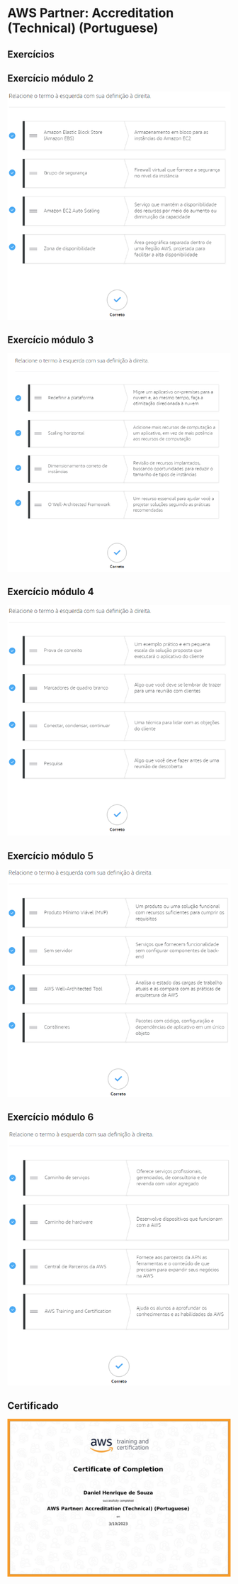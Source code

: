 # AWS Partner: Accreditation (Technical) (Portuguese)

Exercícios
---

## Exercício módulo 2

![Teste do módulo 2](../assets/misc/teste%20-%20relacione%20as%20colunas.png)

## Exercício módulo 3

![Teste do módulo 3](../assets/misc/teste%202%20-%20relacione%20as%20colunas.png)

## Exercício módulo 4

![Teste do módulo 4](../assets/misc/teste%203%20-%20relacione%20as%20colunas.png)

## Exercício módulo 5

![Teste do módulo 5](../assets/misc/teste%204%20-%20relacione%20as%20colunas.png)

## Exercício módulo 6

![Teste módulo 6](../assets/misc/teste%205%20-%20relacione%20as%20colunas.png)

## Certificado

![Certificado](../assets/Certificates/AWS%20Partner%20-%20Accreditation%20(Technical)%20(Portuguese).png)